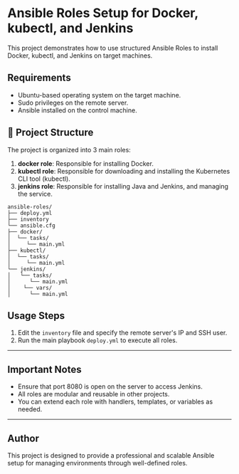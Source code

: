 # Ansible Roles Setup for Docker, kubectl, and Jenkins

This project demonstrates how to use structured Ansible Roles to install Docker, kubectl, and Jenkins on target machines.

## Requirements

- Ubuntu-based operating system on the target machine.
- Sudo privileges on the remote server.
- Ansible installed on the control machine.

## 📁 Project Structure
The project is organized into 3 main roles:

1. **docker role**: Responsible for installing Docker.
2. **kubectl role**: Responsible for downloading and installing the Kubernetes CLI tool (kubectl).
3. **jenkins role**: Responsible for installing Java and Jenkins, and managing the service.

```
ansible-roles/
├── deploy.yml
├── inventory
└── ansible.cfg
├── docker/
│  └── tasks/
│     └── main.yml
├── kubectl/
│  └── tasks/
│     └── main.yml
└── jenkins/
│   └── tasks/
│      └── main.yml
│    └── vars/
│      └── main.yml
```

## Usage Steps

1. Edit the `inventory` file and specify the remote server's IP and SSH user.
2. Run the main playbook `deploy.yml` to execute all roles.

---

## Important Notes

- Ensure that port 8080 is open on the server to access Jenkins.
- All roles are modular and reusable in other projects.
- You can extend each role with handlers, templates, or variables as needed.

---

## Author

This project is designed to provide a professional and scalable Ansible setup for managing environments through well-defined roles.
